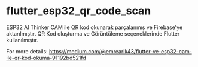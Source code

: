 # flutter_esp32_qr_code_scan
ESP32 AI Thinker CAM ile QR kod okunarak parçalanmış ve Firebase'ye aktarılmıştır. QR Kod oluşturma ve Görüntüleme seçeneklerinde Flutter kullanılmıştır.

For more details: https://medium.com/@emrearik43/flutter-ve-esp32-cam-ile-qr-kod-okuma-91192bd521fd
